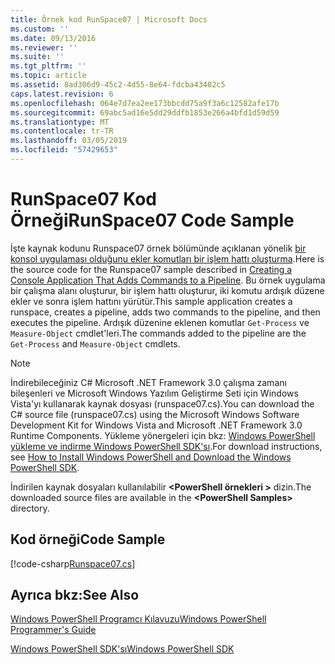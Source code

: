 ```yaml
---
title: Örnek kod RunSpace07 | Microsoft Docs
ms.custom: ''
ms.date: 09/13/2016
ms.reviewer: ''
ms.suite: ''
ms.tgt_pltfrm: ''
ms.topic: article
ms.assetid: 8ad306d9-45c2-4d55-8e64-fdcba43402c5
caps.latest.revision: 6
ms.openlocfilehash: 064e7d7ea2ee173bbcdd75a9f3a6c12582afe17b
ms.sourcegitcommit: 69abc5ad16e5dd29ddfb1853e266a4bfd1d59d59
ms.translationtype: MT
ms.contentlocale: tr-TR
ms.lasthandoff: 03/05/2019
ms.locfileid: "57429653"
---
```

# <a name="runspace07-code-sample"></a><span data-ttu-id="4d31e-102">RunSpace07 Kod Örneği</span><span class="sxs-lookup"><span data-stu-id="4d31e-102">RunSpace07 Code Sample</span></span>

<span data-ttu-id="4d31e-103">İşte kaynak kodunu Runspace07 örnek bölümünde açıklanan yönelik [bir konsol uygulaması olduğunu ekler komutları bir işlem hattı oluşturma](http://msdn.microsoft.com/en-us/01eb7808-e97b-4905-80be-9e2fa38c262e).</span><span class="sxs-lookup"><span data-stu-id="4d31e-103">Here is the source code for the Runspace07 sample described in [Creating a Console Application That Adds Commands to a Pipeline](http://msdn.microsoft.com/en-us/01eb7808-e97b-4905-80be-9e2fa38c262e).</span></span> <span data-ttu-id="4d31e-104">Bu örnek uygulama bir çalışma alanı oluşturur, bir işlem hattı oluşturur, iki komutu ardışık düzene ekler ve sonra işlem hattını yürütür.</span><span class="sxs-lookup"><span data-stu-id="4d31e-104">This sample application creates a runspace, creates a pipeline, adds two commands to the pipeline, and then executes the pipeline.</span></span> <span data-ttu-id="4d31e-105">Ardışık düzenine eklenen komutlar `Get-Process` ve `Measure-Object` cmdlet'leri.</span><span class="sxs-lookup"><span data-stu-id="4d31e-105">The commands added to the pipeline are the `Get-Process` and `Measure-Object` cmdlets.</span></span>

> [!NOTE]
> <span data-ttu-id="4d31e-106">İndirebileceğiniz C# Microsoft .NET Framework 3.0 çalışma zamanı bileşenleri ve Microsoft Windows Yazılım Geliştirme Seti için Windows Vista'yı kullanarak kaynak dosyası (runspace07.cs).</span><span class="sxs-lookup"><span data-stu-id="4d31e-106">You can download the C# source file (runspace07.cs) using the Microsoft Windows Software Development Kit for Windows Vista and Microsoft .NET Framework 3.0 Runtime Components.</span></span> <span data-ttu-id="4d31e-107">Yükleme yönergeleri için bkz: [Windows PowerShell yükleme ve indirme Windows PowerShell SDK'sı](/powershell/developer/installing-the-windows-powershell-sdk).</span><span class="sxs-lookup"><span data-stu-id="4d31e-107">For download instructions, see [How to Install Windows PowerShell and Download the Windows PowerShell SDK](/powershell/developer/installing-the-windows-powershell-sdk).</span></span>
>
> <span data-ttu-id="4d31e-108">İndirilen kaynak dosyaları kullanılabilir  **\<PowerShell örnekleri >** dizin.</span><span class="sxs-lookup"><span data-stu-id="4d31e-108">The downloaded source files are available in the **\<PowerShell Samples>** directory.</span></span>

## <a name="code-sample"></a><span data-ttu-id="4d31e-109">Kod örneği</span><span class="sxs-lookup"><span data-stu-id="4d31e-109">Code Sample</span></span>

[!code-csharp[Runspace07.cs](../../powershell-sdk-samples/SDK-2.0/csharp/Runspace07/Runspace07.cs#L11-L108 "Runspace07.cs")]

## <a name="see-also"></a><span data-ttu-id="4d31e-110">Ayrıca bkz:</span><span class="sxs-lookup"><span data-stu-id="4d31e-110">See Also</span></span>

[<span data-ttu-id="4d31e-111">Windows PowerShell Programcı Kılavuzu</span><span class="sxs-lookup"><span data-stu-id="4d31e-111">Windows PowerShell Programmer's Guide</span></span>](./windows-powershell-programmer-s-guide.md)

[<span data-ttu-id="4d31e-112">Windows PowerShell SDK'sı</span><span class="sxs-lookup"><span data-stu-id="4d31e-112">Windows PowerShell SDK</span></span>](../windows-powershell-reference.md)